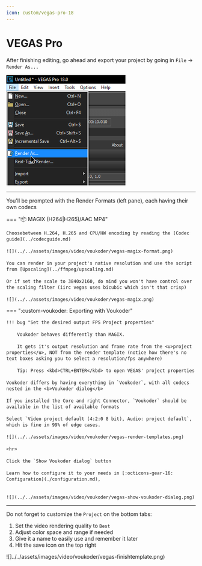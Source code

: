 ```yaml
---
icon: custom/vegas-pro-18
---
```

# VEGAS Pro

After finishing editing, go ahead and export your project by going in `File` -> `Render As...`

![](../../assets/images/video/voukoder/vegas-renderas.png)

<hr>

You'll be prompted with the Render Formats (left pane), each having their own codecs

=== ":package: MAGIX (H264|H265)/AAC MP4"

    Choosebetween H.264, H.265 and CPU/HW encoding by reading the [Codec guide](../codecguide.md)

    ![](../../assets/images/video/voukoder/vegas-magix-format.png)

    You can render in your project's native resolution and use the script from [Upscaling](../ffmpeg/upscaling.md)

    Or if set the scale to 3840x2160, do mind you won't have control over the scaling filter (iirc vegas uses bicubic which isn't that crisp)

    ![](../../assets/images/video/voukoder/vegas-magix.png)


=== ":custom-voukoder: Exporting with Voukoder"

    !!! bug "Set the desired output FPS Project properties"

        Voukoder behaves differently than MAGIX.
        
        It gets it's output resolution and frame rate from the <u>project properties</u>, NOT from the render template (notice how there's no text boxes asking you to select a resolution/fps anywhere)

        Tip: Press <kbd>CTRL+ENTER</kbd> to open VEGAS' project properties

    Voukoder differs by having everything in `Voukoder`, with all codecs nested in the <b>Voukoder dialog</b>

    If you installed the Core and right Connector, `Voukoder` should be available in the list of available formats

    Select `Video project default (4:2:0 8 bit), Audio: project default`, which is fine in 99% of edge cases.

    ![](../../assets/images/video/voukoder/vegas-render-templates.png)

    <hr>

    Click the `Show Voukoder dialog` button

    Learn how to configure it to your needs in [:octicons-gear-16: Configuration](./configuration.md),


    ![](../../assets/images/video/voukoder/vegas-show-voukoder-dialog.png)

<hr>

Do not forget to customize the `Project` on the bottom tabs:

1. Set the video rendering quality to `Best`
1. Adjust color space and range if needed
1. Give it a name to easily use and remember it later
1. Hit the save icon on the top right

![]../../assets/images/video/voukoder/vegas-finishtemplate.png)
